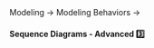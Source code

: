 <div id="path">Modeling → Modeling Behaviors →</div>

<div id="title">

#### Sequence Diagrams - Advanced :three:

</div>

<div id="body">

<dynamic-panel src="../../../uml/sequenceDiagrams/parallelPaths/embed.md" boilerplate  header="UML: Sequence Diagrams: Parallel Paths" is-open></dynamic-panel>

</div>

<div id="extras">
</div>